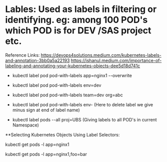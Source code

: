 # Lables: Used as labels in filtering or identifying. eg: among 100 POD's which POD is for DEV /SAS project etc.


Reference Links: https://devops4solutions.medium.com/kubernetes-labels-and-annotation-3bb0a5a22193
                 https://ishanul.medium.com/importance-of-labeling-and-annotating-your-kubernetes-objects-dee5d18d741c
                 
* kubectl label pod pod-with-labels app=nginx1 --overwrite

* kubectl label pod pod-with-labels env=dev

* kubectl label pod pod-with-labels team=dev org=abc

* kubectl label pod pod-with-labels env- (Here to delete label we give minus sign at end of label name)

* kubectl label pods --all proj=UBS (Giving labels to all POD's in current Namespace)

**Selecting Kubernetes Objects Using Label Selectors:

kubectl get pods -l app=nginx1

kubectl get pods -l app=nginx1,foo=bar
